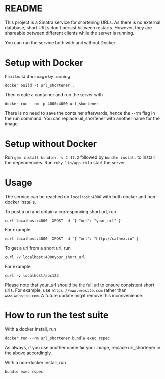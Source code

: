 # README

This project is a Sinatra service for shortening URLs. As there is no external
database, short URLs don't persist between restarts. However, they are shareable
between different clients while the server is running.

You can run the service both with and without Docker.

# Setup with Docker

First build the image by running

`docker build -t url_shortener .`

Then create a container and run the server with

`docker run --rm -p 4000:4000 url_shortener`

There is no need to save the container afterwards, hence the --rm flag in
the run command. You can replace url_shortener with another name for the
image.

# Setup without Docker

Run `gem install bundler -v 1.17.2` followed by `bundle install` to install the
dependencies. Run `ruby lib/app.rb` to start the server.

# Usage

The service can be reached on `localhost:4000` with both docker and non-docker
installs.

To post a url and obtain a corresponding short url, run

`curl localhost:4000 -XPOST -d '{ "url": "your_url" }`

For example:

`curl localhost:4000 -XPOST -d '{ "url": "http://cathex.io" }`

To get a url from a short url, run

`curl -v localhost:4000your_short_url`

For example:

`curl -v localhost/abc123`

Please note that your_url should be the full url to ensure consistent short
urls. For example, use `https://www.website.com` rather than `www.website.com`.
A future update might remove this inconvenience.

# How to run the test suite

With a docker install, run

`docker run --rm url_shortener bundle exec rspec`

As always, if you use another name for your image, replace url_shortener in the
above accordingly.

With a non-docker install, run

`bundle exec rspec`

